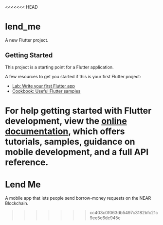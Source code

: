 <<<<<<< HEAD
# lend_me

A new Flutter project.

## Getting Started

This project is a starting point for a Flutter application.

A few resources to get you started if this is your first Flutter project:

- [Lab: Write your first Flutter app](https://docs.flutter.dev/get-started/codelab)
- [Cookbook: Useful Flutter samples](https://docs.flutter.dev/cookbook)

For help getting started with Flutter development, view the
[online documentation](https://docs.flutter.dev/), which offers tutorials,
samples, guidance on mobile development, and a full API reference.
=======
# Lend Me
A mobile app that lets people send borrow-money requests on the NEAR Blockchain.
>>>>>>> cc403c0f063db5497c3182bfc21c9ee5c6dc945c
